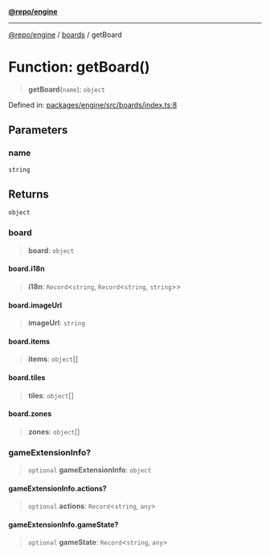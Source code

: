 [**@repo/engine**](../../README.md)

***

[@repo/engine](../../modules.md) / [boards](../README.md) / getBoard

# Function: getBoard()

> **getBoard**(`name`): `object`

Defined in: [packages/engine/src/boards/index.ts:8](https://github.com/alexqguo/drinking-board-game-v3/blob/4f69b8a1b2b5f97159c705ca0c84ae01560eec1b/packages/engine/src/boards/index.ts#L8)

## Parameters

### name

`string`

## Returns

`object`

### board

> **board**: `object`

#### board.i18n

> **i18n**: `Record`\<`string`, `Record`\<`string`, `string`\>\>

#### board.imageUrl

> **imageUrl**: `string`

#### board.items

> **items**: `object`[]

#### board.tiles

> **tiles**: `object`[]

#### board.zones

> **zones**: `object`[]

### gameExtensionInfo?

> `optional` **gameExtensionInfo**: `object`

#### gameExtensionInfo.actions?

> `optional` **actions**: `Record`\<`string`, `any`\>

#### gameExtensionInfo.gameState?

> `optional` **gameState**: `Record`\<`string`, `any`\>

